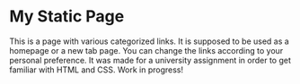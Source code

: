 # My Static Page

This is a page with various categorized links. It is supposed to be used as a homepage or a new tab page. You can change the links according to your personal preference.
It was made for a university assignment in order to get familiar with HTML and CSS.
Work in progress!

<!-- ![Page preview](./preview.png?raw=true "Latest screenshot of the page") -->



